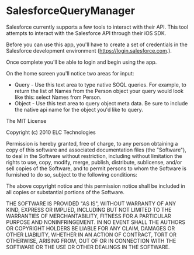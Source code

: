 SalesforceQueryManager
======================

Salesforce currently supports a few tools to interact with their API. This tool attempts to interact with the Salesforce API through their iOS SDK.

Before you can use this app, you'll have to create a set of credentials in the Salesforce development environment (https://login.salesforce.com.).

Once complete you'll be able to login and begin using the app.

On the home screen you'll notice two areas for input: 

-	Query - Use this text area to type native SOQL queries. For example, to return the list of Names from the Person object your query would look like this: select Names from Person.
-	Object - Use this text area to query object meta data. Be sure to include the native api name for the object you'd like to query.


The MIT License

Copyright (c) 2010 ELC Technologies

Permission is hereby granted, free of charge, to any person obtaining a copy
of this software and associated documentation files (the "Software"), to deal
in the Software without restriction, including without limitation the rights
to use, copy, modify, merge, publish, distribute, sublicense, and/or sell
copies of the Software, and to permit persons to whom the Software is
furnished to do so, subject to the following conditions:

The above copyright notice and this permission notice shall be included in
all copies or substantial portions of the Software.

THE SOFTWARE IS PROVIDED "AS IS", WITHOUT WARRANTY OF ANY KIND, EXPRESS OR
IMPLIED, INCLUDING BUT NOT LIMITED TO THE WARRANTIES OF MERCHANTABILITY,
FITNESS FOR A PARTICULAR PURPOSE AND NONINFRINGEMENT. IN NO EVENT SHALL THE
AUTHORS OR COPYRIGHT HOLDERS BE LIABLE FOR ANY CLAIM, DAMAGES OR OTHER
LIABILITY, WHETHER IN AN ACTION OF CONTRACT, TORT OR OTHERWISE, ARISING FROM,
OUT OF OR IN CONNECTION WITH THE SOFTWARE OR THE USE OR OTHER DEALINGS IN
THE SOFTWARE.